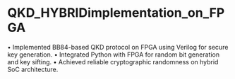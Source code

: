 # QKD_HYBRIDimplementation_on_FPGA
• Implemented BB84-based QKD protocol on FPGA using Verilog for secure key generation. • Integrated Python with FPGA for random bit generation and key sifting. • Achieved reliable cryptographic randomness on hybrid SoC architecture.
